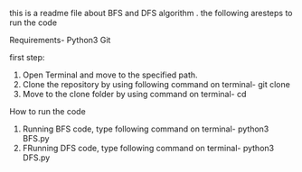 this is a readme file about BFS and DFS algorithm .
the following aresteps to run the code

Requirements-
Python3
Git

first  step:
1) Open Terminal and move to the specified path.
2) Clone the repository by using following command on terminal-
        git clone <repository-link>
3) Move to the clone folder by using command on terminal-
        cd <repository-name>

How to run the code
1) Running BFS code, type following command on terminal-
        python3 BFS.py
2) FRunning DFS code, type following command on terminal-
        python3 DFS.py


